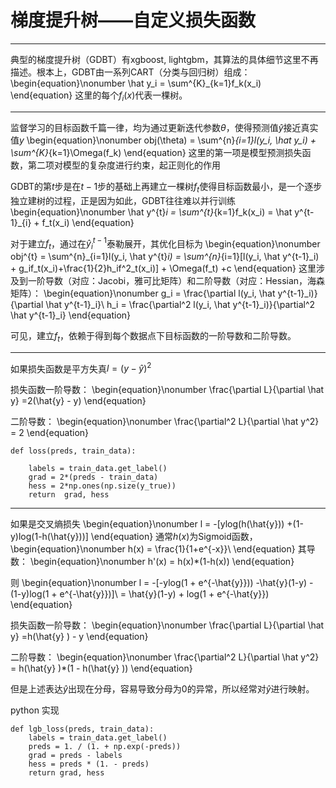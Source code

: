 # 梯度提升树——自定义损失函数


----------


典型的梯度提升树（GDBT）有xgboost, lightgbm，其算法的具体细节这里不再描述。根本上，GDBT由一系列CART（分类与回归树）组成：
\begin{equation}\nonumber
\hat y_i = \sum^{K}_{k=1}f_k(x_i) 
\end{equation}
这里的每个$f_i(x)$代表一棵树。

----------

监督学习的目标函数千篇一律，均为通过更新迭代参数$\theta$，使得预测值$\hat y$接近真实值$y$
\begin{equation}\nonumber
obj(\theta) = \sum^{n}_{i=1}l(y_i, \hat y_i) + \sum^{K}_{k=1}\Omega(f_k) 
\end{equation}
这里的第一项是模型预测损失函数，第二项对模型的复杂度进行约束，起正则化的作用

GDBT的第$t$步是在$t-1$步的基础上再建立一棵树$f_t$使得目标函数最小，是一个逐步独立建树的过程，正是因为如此，GDBT往往难以并行训练
\begin{equation}\nonumber
\hat y^{t}_i = \sum^{t}_{k=1}f_k(x_i) = \hat y^{t-1}_{i} + f_t(x_i)
\end{equation}

对于建立$f_t$，通过在$\hat y^{t-1}_i$泰勒展开，其优化目标为
\begin{equation}\nonumber
obj^{t} = \sum^{n}_{i=1}l(y_i, \hat y^{t}_i) = \sum^{n}_{i=1}[l(y_i, \hat y^{t-1}_i) + g_if_t(x_i)+\frac{1}{2}h_if^2_t(x_i)] + \Omega(f_t) +c
\end{equation}
这里涉及到一阶导数（对应：Jacobi，雅可比矩阵）和二阶导数（对应：Hessian，海森矩阵）：
\begin{equation}\nonumber
g_i = \frac{\partial l(y_i, \hat y^{t-1}_i)}{\partial \hat y^{t-1}_i}\\
h_i = \frac{\partial^2 l(y_i, \hat y^{t-1}_i)}{\partial^2 \hat y^{t-1}_i}
\end{equation}

可见，建立$f_t$，依赖于得到每个数据点下目标函数的一阶导数和二阶导数。

----------

如果损失函数是平方失真$l = (y-\hat{y})^2$

损失函数一阶导数：
 \begin{equation}\nonumber
\frac{\partial L}{\partial \hat y} =2(\hat{y} - y)
\end{equation}

二阶导数：
 \begin{equation}\nonumber
\frac{\partial^2 L}{\partial \hat y^2} = 2
\end{equation}

    def loss(preds, train_data):
    
        labels = train_data.get_label()
        grad = 2*(preds - train_data)
        hess = 2*np.ones(np.size(y_true))
        return  grad, hess

----------

如果是交叉熵损失
 \begin{equation}\nonumber
l = -[ylog(h(\hat{y})) +(1-y)log(1-h(\hat{y}))]
\end{equation}
通常$h(x)$为Sigmoid函数，
 \begin{equation}\nonumber
h(x) = \frac{1}{1+e^{-x}}\\
\end{equation}
其导数：
 \begin{equation}\nonumber
h'(x) = h(x)*(1-h(x))
\end{equation}

则
 \begin{equation}\nonumber
l = -[-ylog(1 + e^{-\hat{y}})) -\hat{y}(1-y) - (1-y)log(1 + e^{-\hat{y}})]\\
= \hat{y}(1-y) + log(1 + e^{-\hat{y}})
\end{equation}

损失函数一阶导数：
 \begin{equation}\nonumber
\frac{\partial L}{\partial \hat y} =h(\hat{y} ) - y
\end{equation}

二阶导数：
 \begin{equation}\nonumber
\frac{\partial^2 L}{\partial \hat y^2} = h(\hat{y} )*(1 -  h(\hat{y} ))
\end{equation}

但是上述表达$\hat y$出现在分母，容易导致分母为0的异常，所以经常对$\hat y$进行映射。

python 实现

    def lgb_loss(preds, train_data):
        labels = train_data.get_label()
        preds = 1. / (1. + np.exp(-preds))
        grad = preds - labels
        hess = preds * (1. - preds)
        return grad, hess
